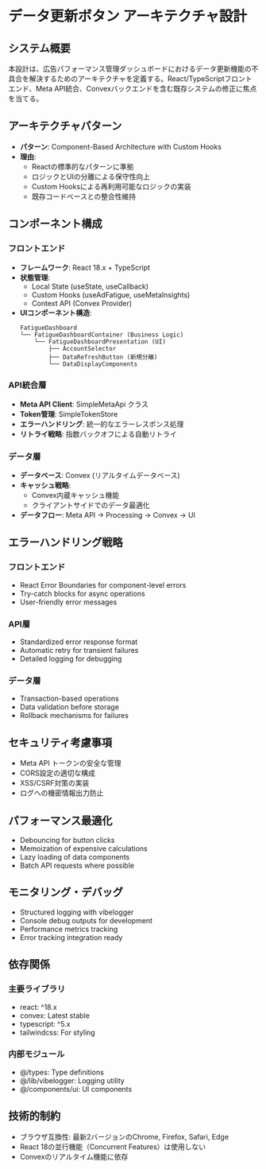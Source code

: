 # データ更新ボタン アーキテクチャ設計

## システム概要

本設計は、広告パフォーマンス管理ダッシュボードにおけるデータ更新機能の不具合を解決するためのアーキテクチャを定義する。React/TypeScriptフロントエンド、Meta API統合、Convexバックエンドを含む既存システムの修正に焦点を当てる。

## アーキテクチャパターン

- **パターン**: Component-Based Architecture with Custom Hooks
- **理由**: 
  - Reactの標準的なパターンに準拠
  - ロジックとUIの分離による保守性向上
  - Custom Hooksによる再利用可能なロジックの実装
  - 既存コードベースとの整合性維持

## コンポーネント構成

### フロントエンド

- **フレームワーク**: React 18.x + TypeScript
- **状態管理**: 
  - Local State (useState, useCallback)
  - Custom Hooks (useAdFatigue, useMetaInsights)
  - Context API (Convex Provider)
- **UIコンポーネント構造**:
  ```
  FatigueDashboard
  └── FatigueDashboardContainer (Business Logic)
      └── FatigueDashboardPresentation (UI)
          ├── AccountSelector
          ├── DataRefreshButton (新規分離)
          └── DataDisplayComponents
  ```

### API統合層

- **Meta API Client**: SimpleMetaApi クラス
- **Token管理**: SimpleTokenStore
- **エラーハンドリング**: 統一的なエラーレスポンス処理
- **リトライ戦略**: 指数バックオフによる自動リトライ

### データ層

- **データベース**: Convex (リアルタイムデータベース)
- **キャッシュ戦略**: 
  - Convex内蔵キャッシュ機能
  - クライアントサイドでのデータ最適化
- **データフロー**: Meta API → Processing → Convex → UI

## エラーハンドリング戦略

### フロントエンド
- React Error Boundaries for component-level errors
- Try-catch blocks for async operations
- User-friendly error messages

### API層
- Standardized error response format
- Automatic retry for transient failures
- Detailed logging for debugging

### データ層
- Transaction-based operations
- Data validation before storage
- Rollback mechanisms for failures

## セキュリティ考慮事項

- Meta API トークンの安全な管理
- CORS設定の適切な構成
- XSS/CSRF対策の実装
- ログへの機密情報出力防止

## パフォーマンス最適化

- Debouncing for button clicks
- Memoization of expensive calculations
- Lazy loading of data components
- Batch API requests where possible

## モニタリング・デバッグ

- Structured logging with vibelogger
- Console debug outputs for development
- Performance metrics tracking
- Error tracking integration ready

## 依存関係

### 主要ライブラリ
- react: ^18.x
- convex: Latest stable
- typescript: ^5.x
- tailwindcss: For styling

### 内部モジュール
- @/types: Type definitions
- @/lib/vibelogger: Logging utility
- @/components/ui: UI components

## 技術的制約

- ブラウザ互換性: 最新2バージョンのChrome, Firefox, Safari, Edge
- React 18の並行機能（Concurrent Features）は使用しない
- Convexのリアルタイム機能に依存